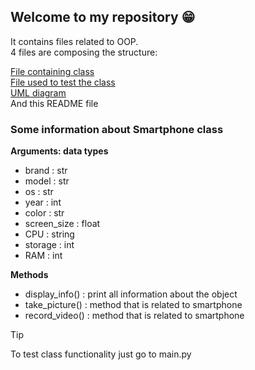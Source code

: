 ## Welcome to my repository 😁

It contains files related to OOP.<br>
4 files are composing the structure:<br>

[File containing class](smartphone.py)<br>
[File used to test the class](main.py)<br>
[UML diagram](UML_diagram.png)<br>
And this README file<br>

### Some information about Smartphone class

**Arguments: data types**
- brand : str
- model : str
- os : str
- year : int
- color : str
- screen_size : float
- CPU : string
- storage : int
- RAM : int

**Methods**
- display_info() : print all information about the object
- take_picture() : method that is related to smartphone
- record_video() : method that is related to smartphone


> [!TIP]
> To test class functionality just go to main.py